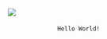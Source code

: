 <h1 align="center">
 <img src="https://us.zonerama.com/Link/Album/1000151870" />
</h1>

                                                    Hello World!
